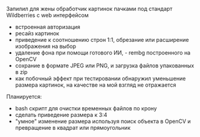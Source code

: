 Запилил для жены обработчик картинок пачками под стандарт Wildberries с web интерфейсом

- встроенная авторизация
- ресайз картинок
- приведение к соотношению строн 1:1, обрезание или расширение изображения на выбор
- удаление фона при помощи готового ИИ, - rembg построенного на OpenCV
- сохрание в формате JPEG или PNG, и загрузка файлов упакованных в zip
- как побочный эффект при тестировании обнаружил уменьшение размера картинок, на качестве на мой взгляд не отражается

Планируется:
- bash скрипт для очистки временных файлов по крону
- сделать приведение размера к 3:4
- "умное" изменение размера используя поиск объекта в OpenCV и превращение в квадрат или прямоугольник